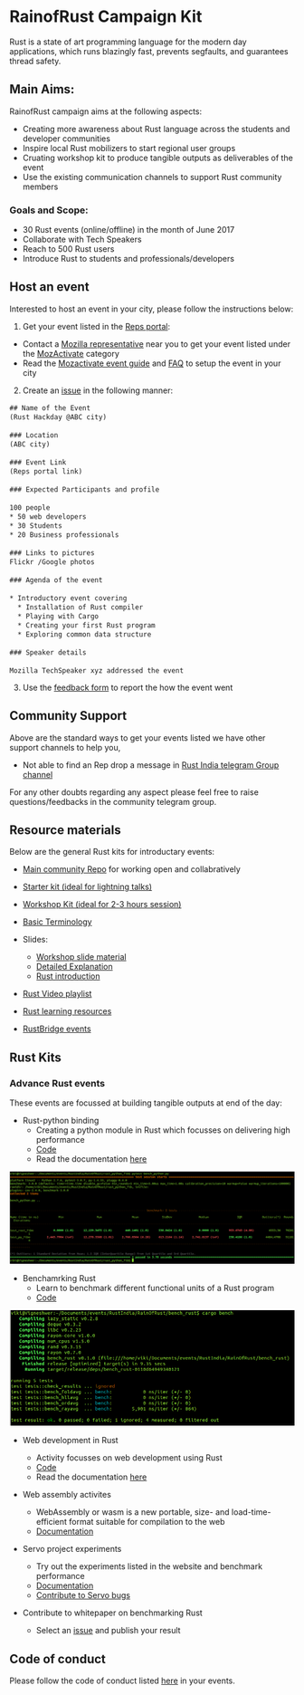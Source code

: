 # RainofRust Campaign Kit

Rust is a state of art programming language for the modern day applications, which runs blazingly fast, prevents segfaults, and guarantees thread safety.

## Main Aims:

RainofRust campaign aims at the following aspects:

* Creating more awareness about Rust language across the students and developer communities
* Inspire local Rust mobilizers to start regional user groups
* Cruating workshop kit to produce tangible outputs as deliverables of the event
* Use the existing communication channels to support Rust community members

### Goals and Scope:

* 30 Rust events (online/offline) in the month of June 2017
* Collaborate with Tech Speakers
* Reach to 500 Rust users
* Introduce Rust to students and professionals/developers

## Host an event 

Interested to host an event in your city, please follow the instructions below:

1. Get your event listed in the [Reps portal](https://reps.mozilla.org/):
  * Contact a [Mozilla representative](https://reps.mozilla.org/people/#/) near you to get your event listed under the [MozActivate](https://activate.mozilla.community/) category
  * Read the [Mozactivate event guide](https://activate.mozilla.community/eventguide/) and [FAQ](https://activate.mozilla.community/faq/) to setup the event in your city
2. Create an [issue](https://github.com/MozillaIndia/RustIndia/issues) in the following manner:

~~~~
## Name of the Event
(Rust Hackday @ABC city)

### Location 
(ABC city)

### Event Link
(Reps portal link)

### Expected Participants and profile

100 people
* 50 web developers
* 30 Students
* 20 Business professionals

### Links to pictures
Flickr /Google photos

### Agenda of the event

* Introductory event covering
  * Installation of Rust compiler
  * Playing with Cargo
  * Creating your first Rust program
  * Exploring common data structure 

### Speaker details

Mozilla TechSpeaker xyz addressed the event
~~~~

3. Use the [feedback form](http://mzl.la/howwasit) to report the how the event went

## Community Support 

Above are the standard ways to get your events listed we have other support channels to help you,

* Not able to find an Rep drop a message in [Rust India telegram Group channel](https://t.me/joinchat/AAAAAEFQaXicCPeaeVIm_Q)

For any other doubts regarding any aspect please feel free to raise questions/feedbacks in the community telegram group.

## Resource materials

Below are the general Rust kits for introductary events:

* [Main community Repo](https://github.com/MozillaIndia/RustIndia) for working open and collabratively

* [Starter kit (ideal for lightning talks)](https://github.com/MozillaTN/Rust/tree/master/short_demo)

* [Workshop Kit (ideal for 2-3 hours session)](https://github.com/MozillaTN/Rust/tree/master/long_demo)

* [Basic Terminology](https://dvigneshwer.wordpress.com/2017/02/25/unraveling-rust-design/)

* Slides: 
  * [Workshop slide material](https://dvigneshwer.github.io/files/Deep_drive_into_Rust_programming_language.pdf)
  * [Detailed Explanation](https://dvigneshwer.github.io/talks/2012-03-01-talk-1)
  * [Rust introduction](http://angrylawyer.github.io/a-dabblers-adventures-in-rust/#slide1)

* [Rust Video playlist](https://www.youtube.com/playlist?list=PLLYM4qs6CxRAudbyqZw14ksNNmCfuZ_JS)

* [Rust learning resources](https://github.com/ctjhoa/rust-learning/)

* [RustBridge events](https://github.com/rust-community/rustbridge)

## Rust Kits

### Advance Rust events 

These events are focussed at building tangible outputs at end of the day:

* Rust-python binding
  * Creating a python module in Rust which focusses on delivering high performance 
  * [Code](./rust_python_fib)
  * Read the documentation [here](https://dvigneshwer.github.io/posts/2016/04/Rust-Python/)

![Rust python benchmarks](./images/rust_python_bench.png)

* Benchamrking Rust 
  * Learn to benchmark different functional units of a Rust program
  * [Code](./bench_rust)

![benchmarking Rust functions](./images/cargo_bench.png)

* Web development in Rust
  * Activity focusses on web development using Rust
  * [Code](./rust-users)
  * Read the documentation [here](https://dvigneshwer.github.io/posts/2017/05/Rust-web-dev/)

* Web assembly activites
  * WebAssembly or wasm is a new portable, size- and load-time-efficient format suitable for compilation to the web
  * [Documentation](http://webassembly.org/)

* Servo project experiments
  * Try out the experiments listed in the website and benchmark performance
  * [Documentation](https://www.servoexperiments.com/)
  * [Contribute to Servo bugs](https://starters.servo.org/)

* Contribute to whitepaper on benchmarking Rust  
  * Select an [issue](https://github.com/dvigneshwer/Benchmarking_Rust/issues) and publish your result

## Code of conduct 

Please follow the code of conduct listed [here](/code_of_conduct.md) in your events. 
